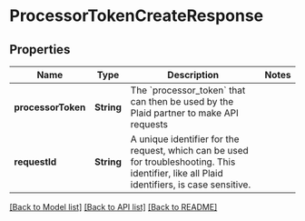 # ProcessorTokenCreateResponse

## Properties
Name | Type | Description | Notes
------------ | ------------- | ------------- | -------------
**processorToken** | **String** | The &#x60;processor_token&#x60; that can then be used by the Plaid partner to make API requests | 
**requestId** | **String** | A unique identifier for the request, which can be used for troubleshooting. This identifier, like all Plaid identifiers, is case sensitive. | 

[[Back to Model list]](../README.md#documentation-for-models) [[Back to API list]](../README.md#documentation-for-api-endpoints) [[Back to README]](../README.md)


